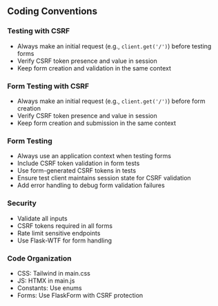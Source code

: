 ## Coding Conventions
### Testing with CSRF
- Always make an initial request (e.g., `client.get('/')`) before testing forms
- Verify CSRF token presence and value in session
- Keep form creation and validation in the same context

### Form Testing with CSRF
- Always make an initial request (e.g., `client.get('/')`) before form creation
- Verify CSRF token presence and value in session
- Keep form creation and submission in the same context

### Form Testing
- Always use an application context when testing forms
- Include CSRF token validation in form tests
- Use form-generated CSRF tokens in tests
- Ensure test client maintains session state for CSRF validation
- Add error handling to debug form validation failures

### Security
- Validate all inputs
- CSRF tokens required in all forms
- Rate limit sensitive endpoints
- Use Flask-WTF for form handling

### Code Organization
- CSS: Tailwind in main.css
- JS: HTMX in main.js
- Constants: Use enums
- Forms: Use FlaskForm with CSRF protection

